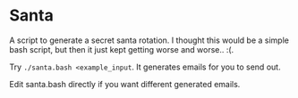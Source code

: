 # Santa

A script to generate a secret santa rotation. I thought this would be a
simple bash script, but then it just kept getting worse and worse.. :(.

Try `./santa.bash <example_input`. It generates emails for you to send
out.

Edit santa.bash directly if you want different generated emails.
